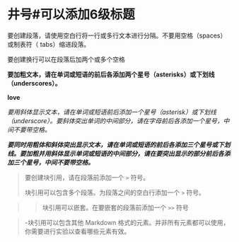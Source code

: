 # 井号#可以添加6级标题

要创建段落，请使用空白行将一行或多行文本进行分隔。不要用空格（spaces）或制表符（ tabs）缩进段落。

要创建换行可以在段落后加两个或多个空格

__要加粗文本，请在单词或短语的前后各添加两个星号（asterisks）或下划线（underscores）。__

**love** 

*要用斜体显示文本，请在单词或短语前后添加一个星号（asterisk）或下划线（underscore）。要斜体突出单词的中间部分，请在字母前后各添加一个星号，中间不要带空格。*

***要同时用粗体和斜体突出显示文本，请在单词或短语的前后各添加三个星号或下划线。要加粗并用斜体显示单词或短语的中间部分，请在要突出显示的部分前后各添加三个星号，中间不要带空格。***

> 要创建块引用，请在段落前添加一个 `>` 符号。
>
> 块引用可以包含多个段落。为段落之间的空白行添加一个 `>` 符号。

> > 块引用可以嵌套。在要嵌套的段落前添加一个 `>>` 符号

> -块引用可以包含其他 Markdown 格式的元素。并非所有元素都可以使用，你需要进行实验以查看哪些元素有效。